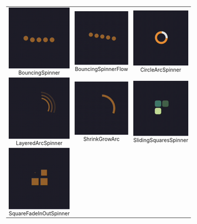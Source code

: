 | | | |
|:-------------------------:|:-------------------------:|:-------------------------:|
|![](https://github.com/BradAngliss/LoadingSpinners/blob/master/Readme%20Assets/bouncing_spinner.gif) BouncingSpinner|![](https://github.com/BradAngliss/LoadingSpinners/blob/master/Readme%20Assets/bouncing_spinner_flow.gif)BouncingSpinnerFlow|![](https://github.com/BradAngliss/LoadingSpinners/blob/master/Readme%20Assets/circle_arc_spinner.gif) CircleArcSpinner|
|![](https://github.com/BradAngliss/LoadingSpinners/blob/master/Readme%20Assets/layered_arc_spinner.gif) LayeredArcSpinner|![](https://github.com/BradAngliss/LoadingSpinners/blob/master/Readme%20Assets/shrink_grow_arc.gif) ShrinkGrowArc|![](https://github.com/BradAngliss/LoadingSpinners/blob/master/Readme%20Assets/sliding_sqares_spinner.gif) SlidingSquaresSpinner|
|![](https://github.com/BradAngliss/LoadingSpinners/blob/master/Readme%20Assets/square_fade_in_out_spinner.gif) SquareFadeInOutSpinner|
